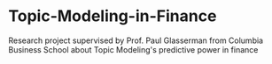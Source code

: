 # Topic-Modeling-in-Finance
Research project supervised by Prof. Paul Glasserman from Columbia Business School about Topic Modeling's predictive power in finance
